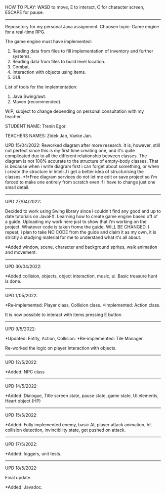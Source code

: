 HOW TO PLAY:
WASD to move, E to interact, C for character screen, ESCAPE for pause.

-----------------------------------------------------------------------------------------------------------------------


Reposetory for my personal Java assignment. 
Choosen topic: Game engine for a real-time RPG. 

The game engine must have implemented:
1) Reading data from files to fill implementation of inventory and further systems.
2) Reading data from files to build level location.
3) Combat.
4) Interaction with objects using items.
5) GUI.

List of tools for the implementation:
1) Java Swing/awt.
2) Maven (recommended).

WIP, subject to change depending on personal consultation with my teacher.

STUDENT NAME: Trenin Egor.

TEACHERS NAMES: Zidek Jan, Vanke Jan.

UPD 15/04/2022:
Reworked diagram after more research. It is, however, still not perfect since this is my first time creating one, and it's quite complicated due to all the different relationship between classes.
The diagram is not 100% accurate to the structure of empty-body classes. That is because when i write diagram first i can forget about something, or when i create the structure in IntelliJ i get a better idea of structurising the classes. 
*!*Free diagram services do not let me edit or save project so i'm forced to make one entirely from scratch even if i have to change just one small detail. 

-----------------------------------------------------------------------------------------------------------------------
UPD 27/04/2022:

Decided to work using Swing library since i couldn't find any good and up to date tutorials on JavaFX.
Learning how to create game engine based off of a guide. Uploading my work here just to show that i'm working on the project.
Whatever code is taken frome the guide, WILL BE CHANGED. I repeat, i plan to take NO CODE from the guide and claim it as my own, it is strictly a studying material for me to understand what it's all about.

*Added window, scene, character and background sprites, walk animation and movement.

-----------------------------------------------------------------------------------------------------------------------
UPD 30/04/2022:

*Added collision, objects, object interaction, music, ui.
Basic treasure hunt is done.

-----------------------------------------------------------------------------------------------------------------------
UPD 1/05/2022:

*Re-implemented: Player class, Collision class.
*Implemented: Action class.

It is now possible to interact with items pressing E button.

-----------------------------------------------------------------------------------------------------------------------

UPD 9/5/2022:

*Updated: Entity, Action, Collision.
*Re-implemented: Tile Manager. 

Re-worked the logic on player interaction with objects.

-----------------------------------------------------------------------------------------------------------------------

UPD 12/5/2022:

*Added: NPC class

-----------------------------------------------------------------------------------------------------------------------

UPD 14/5/2022:

*Added: Dialogue, Title screen state, pause state, game state, UI elements, Heart object (HP)

-----------------------------------------------------------------------------------------------------------------------

UPD 15/5/2022:

*Added: Fully implemented enemy, basic AI, player attack animation, hit collision detection, invincibility state, get pushed on attack.

-----------------------------------------------------------------------------------------------------------------------

UPD 17/5/2022:

*Added: loggers, unit tests.

-----------------------------------------------------------------------------------------------------------------------

UPD 18/5/2022:

Final update.

*Added: Javadoc.
